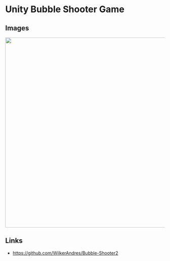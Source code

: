 # Unity Bubble Shooter Game

## Images 

<p align="center">
 <img  src="Images/playing.jpg" width="600px" >
 </br>
</p>



## Links

- https://github.com/WilkerAndres/Bubble-Shooter2
